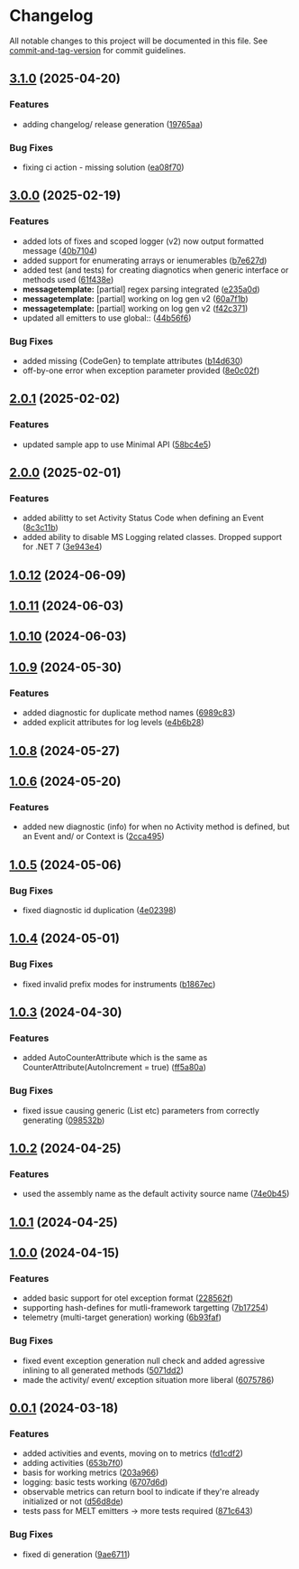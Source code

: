 # Changelog

All notable changes to this project will be documented in this file. See [commit-and-tag-version](https://github.com/absolute-version/commit-and-tag-version) for commit guidelines.

## [3.1.0](https://github.com/purview-dev/purview-telemetry-sourcegenerator/compare/v3.0.0...v3.1.0) (2025-04-20)


### Features

* adding changelog/ release generation ([19765aa](https://github.com/purview-dev/purview-telemetry-sourcegenerator/commit/19765aa908f3c34cdc6c6d978eac8cb54d0cb1d7))


### Bug Fixes

* fixing ci action - missing solution ([ea08f70](https://github.com/purview-dev/purview-telemetry-sourcegenerator/commit/ea08f707e23d49a4fd8ddecc48e0db2161460bd6))

## [3.0.0](https://github.com/purview-dev/purview-telemetry-sourcegenerator/compare/v2.0.1...v3.0.0) (2025-02-19)

### Features

- added lots of fixes and scoped logger (v2) now output formatted message ([40b7104](https://github.com/purview-dev/purview-telemetry-sourcegenerator/commit/40b7104af93907ed0996b6af23d93408f7ecf15e))
- added support for enumerating arrays or ienumerables ([b7e627d](https://github.com/purview-dev/purview-telemetry-sourcegenerator/commit/b7e627d82e0d407c06955e0d9e76837a9686e84c))
- added test (and tests) for creating diagnotics when generic interface or methods used ([61f438e](https://github.com/purview-dev/purview-telemetry-sourcegenerator/commit/61f438e0dbbea65e44eeb46e32f2655a2abcb217))
- **messagetemplate:** [partial] regex parsing integrated ([e235a0d](https://github.com/purview-dev/purview-telemetry-sourcegenerator/commit/e235a0d737d63d80719613408be8e6c0471560f3))
- **messagetemplate:** [partial] working on log gen v2 ([60a7f1b](https://github.com/purview-dev/purview-telemetry-sourcegenerator/commit/60a7f1b2f3d4abc6de592cec7e5afe2dcc5a1c38))
- **messagetemplate:** [partial] working on log gen v2 ([f42c371](https://github.com/purview-dev/purview-telemetry-sourcegenerator/commit/f42c3713db8e08966ca8b3c8ec5aa820c64c9495))
- updated all emitters to use global:: ([44b56f6](https://github.com/purview-dev/purview-telemetry-sourcegenerator/commit/44b56f61d8655929794d66e0c5aac54871d92f1f))

### Bug Fixes

- added missing {CodeGen} to template attributes ([b14d630](https://github.com/purview-dev/purview-telemetry-sourcegenerator/commit/b14d630e930600e7212c376284bbe098006b666c))
- off-by-one error when exception parameter provided ([8e0c02f](https://github.com/purview-dev/purview-telemetry-sourcegenerator/commit/8e0c02f01869eabba27272bb15cbb87957739c38))

## [2.0.1](https://github.com/purview-dev/purview-telemetry-sourcegenerator/compare/v2.0.0...v2.0.1) (2025-02-02)

### Features

- updated sample app to use Minimal API ([58bc4e5](https://github.com/purview-dev/purview-telemetry-sourcegenerator/commit/58bc4e552cbda2c18c175fcf2156d71b5e140d0a))

## [2.0.0](https://github.com/purview-dev/purview-telemetry-sourcegenerator/compare/v1.0.12...v2.0.0) (2025-02-01)

### Features

- added abilitty to set Activity Status Code when defining an Event ([8c3c11b](https://github.com/purview-dev/purview-telemetry-sourcegenerator/commit/8c3c11b16164d13cd46095ff70906e03b5b288d2))
- added ability to disable MS Logging related classes. Dropped support for .NET 7 ([3e943e4](https://github.com/purview-dev/purview-telemetry-sourcegenerator/commit/3e943e435feb5dbff7c4f8bead6c31061f70093a))

## [1.0.12](https://github.com/purview-dev/purview-telemetry-sourcegenerator/compare/v1.0.11...v1.0.12) (2024-06-09)

## [1.0.11](https://github.com/purview-dev/purview-telemetry-sourcegenerator/compare/v1.0.10...v1.0.11) (2024-06-03)

## [1.0.10](https://github.com/purview-dev/purview-telemetry-sourcegenerator/compare/v1.0.9...v1.0.10) (2024-06-03)

## [1.0.9](https://github.com/purview-dev/purview-telemetry-sourcegenerator/compare/v1.0.8...v1.0.9) (2024-05-30)

### Features

- added diagnostic for duplicate method names ([6989c83](https://github.com/purview-dev/purview-telemetry-sourcegenerator/commit/6989c83b1e37b2d83fb786804fef419ace9e7a6a))
- added explicit attributes for log levels ([e4b6b28](https://github.com/purview-dev/purview-telemetry-sourcegenerator/commit/e4b6b28b57b34ba4f2dae874699c6d21dc5170ae))

## [1.0.8](https://github.com/purview-dev/purview-telemetry-sourcegenerator/compare/v1.0.6...v1.0.8) (2024-05-27)

## [1.0.6](https://github.com/purview-dev/purview-telemetry-sourcegenerator/compare/v1.0.5...v1.0.6) (2024-05-20)

### Features

- added new diagnostic (info) for when no Activity method is defined, but an Event and/ or Context is ([2cca495](https://github.com/purview-dev/purview-telemetry-sourcegenerator/commit/2cca49542db3f46ce524d34376714977aaf9b601))

## [1.0.5](https://github.com/purview-dev/purview-telemetry-sourcegenerator/compare/v1.0.4...v1.0.5) (2024-05-06)

### Bug Fixes

- fixed diagnostic id duplication ([4e02398](https://github.com/purview-dev/purview-telemetry-sourcegenerator/commit/4e0239850937fa46698820724d00291ec7ce0b5b))

## [1.0.4](https://github.com/purview-dev/purview-telemetry-sourcegenerator/compare/v1.0.3...v1.0.4) (2024-05-01)

### Bug Fixes

- fixed invalid prefix modes for instruments ([b1867ec](https://github.com/purview-dev/purview-telemetry-sourcegenerator/commit/b1867ec8a33e7baf6348c3a03269b48630cbc7e6))

## [1.0.3](https://github.com/purview-dev/purview-telemetry-sourcegenerator/compare/v1.0.2...v1.0.3) (2024-04-30)

### Features

- added AutoCounterAttribute which is the same as CounterAttribute(AutoIncrement = true) ([ff5a80a](https://github.com/purview-dev/purview-telemetry-sourcegenerator/commit/ff5a80aa37cba97aa418d4e58b0e8a95bcc74150))

### Bug Fixes

- fixed issue causing generic (List<string> etc) parameters from correctly generating ([098532b](https://github.com/purview-dev/purview-telemetry-sourcegenerator/commit/098532b43405a5e81a34ee0ab4855350ff5e1524))

## [1.0.2](https://github.com/purview-dev/purview-telemetry-sourcegenerator/compare/v1.0.1...v1.0.2) (2024-04-25)

### Features

- used the assembly name as the default activity source name ([74e0b45](https://github.com/purview-dev/purview-telemetry-sourcegenerator/commit/74e0b45c063810e280d79d9c878706662b6e5c14))

## [1.0.1](https://github.com/purview-dev/purview-telemetry-sourcegenerator/compare/v1.0.0...v1.0.1) (2024-04-25)

## [1.0.0](https://github.com/purview-dev/purview-telemetry-sourcegenerator/compare/v0.0.1...v1.0.0) (2024-04-15)

### Features

- added basic support for otel exception format ([228562f](https://github.com/purview-dev/purview-telemetry-sourcegenerator/commit/228562fd81e1a491afc718854422aa0d682872a4))
- supporting hash-defines for mutli-framework targetting ([7b17254](https://github.com/purview-dev/purview-telemetry-sourcegenerator/commit/7b172543f6bccbf19598276694b731ecf5097aea))
- telemetry (multi-target generation) working ([6b93faf](https://github.com/purview-dev/purview-telemetry-sourcegenerator/commit/6b93faf7fd3599e32fddbde390d0a2eccba16b15))

### Bug Fixes

- fixed event exception generation null check and added agressive inlining to all generated methods ([5071dd2](https://github.com/purview-dev/purview-telemetry-sourcegenerator/commit/5071dd2e87fa1c131c32773abf9464be982a9fc4))
- made the activity/ event/ exception situation more liberal ([6075786](https://github.com/purview-dev/purview-telemetry-sourcegenerator/commit/6075786353ed9ddc2fe4fbb46782f2a0d5365c84))

## [0.0.1](https://github.com/purview-dev/purview-telemetry-sourcegenerator/compare/6707d6d29c95fa658663d0da439fae307a1cd9a5...v0.0.1) (2024-03-18)

### Features

- added activities and events, moving on to metrics ([fd1cdf2](https://github.com/purview-dev/purview-telemetry-sourcegenerator/commit/fd1cdf2a9e7a8259c12883aa1715cfb5021eae95))
- adding activities ([653b7f0](https://github.com/purview-dev/purview-telemetry-sourcegenerator/commit/653b7f05c7014cc248a8bcea923e5ef71e8584ef))
- basis for working metrics ([203a966](https://github.com/purview-dev/purview-telemetry-sourcegenerator/commit/203a9666ff10e3fa2de2aaf004b1174f3de849b0))
- logging: basic tests working ([6707d6d](https://github.com/purview-dev/purview-telemetry-sourcegenerator/commit/6707d6d29c95fa658663d0da439fae307a1cd9a5))
- observable metrics can return bool to indicate if they're already initialized or not ([d56d8de](https://github.com/purview-dev/purview-telemetry-sourcegenerator/commit/d56d8de5c198fb7eb065f60e0a4574237a57fbda))
- tests pass for MELT emitters -> more tests required ([871c643](https://github.com/purview-dev/purview-telemetry-sourcegenerator/commit/871c6433e2183a4b43a2900a50a4e8b078819298))

### Bug Fixes

- fixed di generation ([9ae6711](https://github.com/purview-dev/purview-telemetry-sourcegenerator/commit/9ae67115967bd5e89fb8d5cd5a1451b906c6a911))
